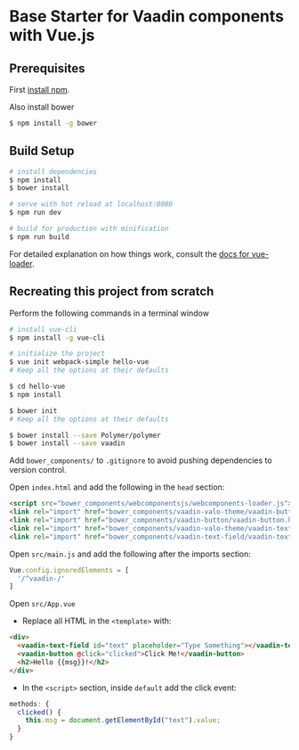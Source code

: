 # Base Starter for Vaadin components with Vue.js

## Prerequisites

First [install npm](https://docs.npmjs.com/getting-started/installing-node).

Also install bower
``` bash
$ npm install -g bower
```

## Build Setup

``` bash
# install dependencies
$ npm install
$ bower install

# serve with hot reload at localhost:8080
$ npm run dev

# build for production with minification
$ npm run build
```

For detailed explanation on how things work, consult the [docs for vue-loader](http://vuejs.github.io/vue-loader).


## Recreating this project from scratch

Perform the following commands in a terminal window
``` bash
# install vue-cli
$ npm install -g vue-cli

# initialize the project
$ vue init webpack-simple hello-vue
# Keep all the options at their defaults

$ cd hello-vue
$ npm install

$ bower init
# Keep all the options at their defaults

$ bower install --save Polymer/polymer
$ bower install --save vaadin
```

Add `bower_components/` to `.gitignore` to avoid pushing dependencies to version control.

Open `index.html` and add the following in the `head` section:
``` html
<script src="bower_components/webcomponentsjs/webcomponents-loader.js"></script>
<link rel="import" href="bower_components/vaadin-valo-theme/vaadin-button.html">
<link rel="import" href="bower_components/vaadin-button/vaadin-button.html">
<link rel="import" href="bower_components/vaadin-valo-theme/vaadin-text-field.html">
<link rel="import" href="bower_components/vaadin-text-field/vaadin-text-field.html">
```

Open `src/main.js` and add the following after the imports section:
``` javascript
Vue.config.ignoredElements = [
  '/^vaadin-/'
]
```

Open `src/App.vue`
*	Replace all HTML in the `<template>` with:
``` html
<div>
  <vaadin-text-field id="text" placeholder="Type Something"></vaadin-text-field>
  <vaadin-button @click="clicked">Click Me!</vaadin-button>
  <h2>Hello {{msg}}!</h2>
</div>
```

* In the `<script>` section, inside `default` add the click event:
``` javascript
methods: {
  clicked() {
    this.msg = document.getElementById("text").value;
  }
}
```

